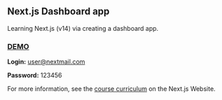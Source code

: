 ## Next.js Dashboard app

Learning Next.js (v14) via creating a dashboard app.

### [DEMO](https://next-js-dashboard-pied.vercel.app/)

**Login:** user@nextmail.com

**Password:** 123456

For more information, see the [course curriculum](https://nextjs.org/learn) on the Next.js Website.
